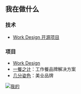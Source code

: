## 我在做什么

### 技术
* [Work Design 开源项目](https://github.com/work-design)

### 项目
* [Work Design](https://work.design)
* [一餐之计](https://meal.design)：工作餐品牌解决方案
* [几分姿色](https://jifenzise.com)：美业品牌


[![我的](https://github-readme-stats.vercel.app/api?username=qinmingyuan)](https://github.com/anuraghazra/github-readme-stats)
